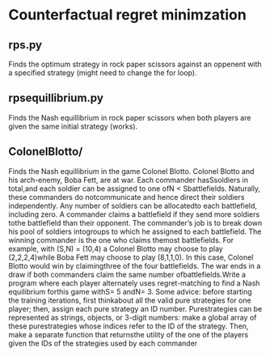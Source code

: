 # Counterfactual regret minimzation
## rps.py
Finds the optimum strategy in rock paper scissors against an oppenent with a specified strategy (might need to change the for 
loop).

## rpsequillibrium.py 
Finds the Nash equillibrium in rock paper scissors when both players are given the same initial strategy (works).

## ColonelBlotto/
Finds the Nash equillibrium in the game Colonel Blotto. Colonel Blotto and his arch-enemy, Boba Fett, are at war.  Each commander hasSsoldiers in total,and each soldier can be assigned to one ofN < Sbattlefields.  Naturally, these commanders do notcommunicate and hence direct their soldiers independently.  Any number of soldiers can be allocatedto  each  battlefield,  including  zero.   A  commander  claims  a  battlefield  if  they  send  more  soldiers  tothe battlefield than their opponent.  The commander’s job is to break down his pool of soldiers intogroups to which he assigned to each battlefield.  The winning commander is the one who claims themost battlefields.  For example, with (S,N) = (10,4) a Colonel Blotto may choose to play (2,2,2,4)while  Boba  Fett  may  choose  to  play  (8,1,1,0).   In  this  case,  Colonel  Blotto  would  win  by  claimingthree of the four battlefields.  The war ends in a draw if both commanders claim the same number ofbattlefields.Write a program where each player alternately uses regret-matching to find a Nash equilibrium forthis  game  withS=  5  andN=  3.   Some  advice:  before  starting  the  training  iterations,  first  thinkabout all the valid pure strategies for one player; then, assign each pure strategy an ID number.  Purestrategies can be represented as strings, objects, or 3-digit numbers:  make a global array of these purestrategies whose indices refer to the ID of the strategy.  Then, make a separate function that returnsthe utility of the one of the players given the IDs of the strategies used by each commander

